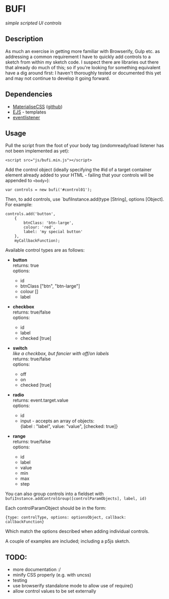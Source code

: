 # BUFI
_simple scripted UI controls_

## Description
As much an exercise in getting more familiar with Browserify, Gulp etc. as addressing a common requirement I have to quickly add controls to a sketch from within my sketch code.  I suspect there are libraries out there that already do much of this; so if you're looking for something equivalent have a dig around first: I haven't thoroughly tested or documented this yet and may not continue to develop it going forward.

## Dependencies
- [MaterialiseCSS](http://materializecss.com/) ([github](https://github.com/Dogfalo/materialize))
- [EJS](https://www.npmjs.com/package/ejs) - templates
- [eventlistener](https://www.npmjs.com/package/eventlistener)

## Usage
Pull the script from the foot of your body tag (ondomready/load listener has not been implemented as yet):

`<script src="js/bufi.min.js"></script>`

Add the control object (ideally specifying the #id of a target container element already added to your HTML - failing that your controls will be appended to `<body>`):

`var controls = new bufi('#control01');`

Then, to add controls, use `bufiInstance.add(type [String], options [Object].  For example:

    controls.add('button',
        {
            btnClass: 'btn-large',
            colour: 'red',
            label: 'my special button'
        },
        myCallbackFunction);

Available control types are as follows:

- **button**<br />
    returns: true<br />
    options:  
    - id
    - btnClass ["btn", "btn-large"]
    - colour []
    - label


- **checkbox**<br />
    returns: true/false<br />
    options:  
    - id
    - label
    - checked [true]


- **switch**<br />
    _like a checkbox, but fancier with off/on labels_<br />
    returns: true/false<br />
    options:
    - off
    - on
    - checked [true]


- **radio**<br />
    returns: event.target.value<br />
    options:
    - id
    - input - accepts an array of objects:<br />{label : "label", value: "value", [checked: true]}


- **range**<br />
    returns: true/false<br />
    options:  
    - id
    - label
    - value
    - min
    - max
    - step


You can also group controls into a fieldset with `bufiInstance.addControlGroup([controlParamObjects], label, id)`

Each controlParamObject should be in the form:

`{type: controlType, options: optionsObject, callback: callbackFunction}`

Which match the options described when adding individual controls.

A couple of examples are included; including a p5js sketch.

## TODO:
- more documentation :/
- minify CSS properly (e.g. with uncss)
- testing
- use browserify standalone mode to allow use of require()
- allow control values to be set externally
